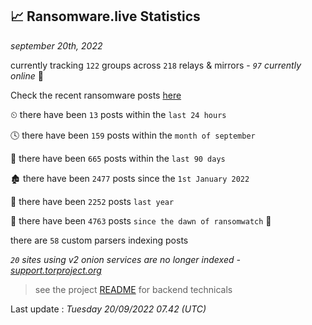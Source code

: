 
## 📈 Ransomware.live Statistics
_september 20th, 2022_

currently tracking `122` groups across `218` relays & mirrors - _`97` currently online_ 📡

Check the recent ransomware posts [here](https://www.ransomware.live/#/recentposts)


⏲ there have been `13` posts within the `last 24 hours`

🕓 there have been `159` posts within the `month of september`

📅 there have been `665` posts within the `last 90 days`

🏚 there have been `2477` posts since the `1st January 2022`

🚀 there have been `2252` posts `last year`

🦕 there have been `4763` posts `since the dawn of ransomwatch` 🐣

there are `58` custom parsers indexing posts

_`20` sites using v2 onion services are no longer indexed - [support.torproject.org](https://support.torproject.org/onionservices/v2-deprecation/)_

> see the project [README](https://github.com/jmousqueton/ransomwatch#readme) for backend technicals



Last update : _Tuesday 20/09/2022 07.42 (UTC)_

